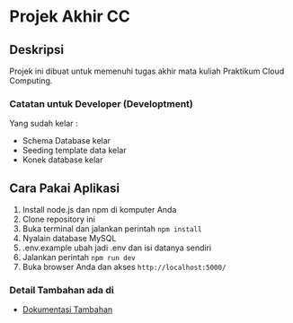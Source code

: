 # Projek Akhir CC

## Deskripsi

Projek ini dibuat untuk memenuhi tugas akhir mata kuliah Praktikum Cloud Computing.

### Catatan untuk Developer (Developtment)

Yang sudah kelar :

- Schema Database kelar
- Seeding template data kelar
- Konek database kelar

## Cara Pakai Aplikasi

1. Install node.js dan npm di komputer Anda
2. Clone repository ini
3. Buka terminal dan jalankan perintah `npm install`
4. Nyalain database MySQL
5. .env.example ubah jadi .env dan isi datanya sendiri
6. Jalankan perintah `npm run dev`
7. Buka browser Anda dan akses `http://localhost:5000/`

### Detail Tambahan ada di

- [Dokumentasi Tambahan](TODO.MD)
